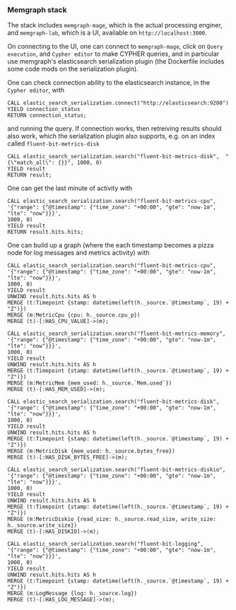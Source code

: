 ### Memgraph stack

The stack includes `memgraph-mage`, which is the actual processing enginer, and `memgraph-lab`, which is a UI, available on `http://localhost:3000`.

On connecting to the UI, one can connect to `memgraph-mage`, click on `Query execution`, and `Cypher editor` to make CYPHER queries, and in particular use memgraph's elasticsearch serialization plugin (the Dockerfile includes some code mods on the serialization plugin).

One can check connection ability to the elasticsearch instance, in the `Cypher editor`, with
```
CALL elastic_search_serialization.connect("http://elasticsearch:9200")
YIELD connection_status
RETURN connection_status;
```
and running the query. If connection works, then retreiving results should also work, which the serialization plugin also supports, e.g. on an index called `fluent-bit-metrics-disk`
```
CALL elastic_search_serialization.search("fluent-bit-metrics-disk",  "{\"match_all\": {}}", 1000, 0)
YIELD result
RETURN result;
```
One can get the last minute of activity with
```
CALL elastic_search_serialization.search("fluent-bit-metrics-cpu",  
'{"range": {"@timestamp": {"time_zone": "+00:00", "gte": "now-1m", "lte": "now"}}}',
1000, 0)
YIELD result
RETURN result.hits.hits;
```
One can build up a graph (where the each timestamp becomes a pizza node for log messages and metrics activity) with
```
CALL elastic_search_serialization.search("fluent-bit-metrics-cpu",  
'{"range": {"@timestamp": {"time_zone": "+00:00", "gte": "now-1m", "lte": "now"}}}',
1000, 0)
YIELD result
UNWIND result.hits.hits AS h
MERGE (t:Timepoint {stamp: datetime(left(h._source.`@timestamp`, 19) + "Z")})
MERGE (m:MetricCpu {cpu: h._source.cpu_p})
MERGE (t)-[:HAS_CPU_VALUE]->(m);

CALL elastic_search_serialization.search("fluent-bit-metrics-memory",  
'{"range": {"@timestamp": {"time_zone": "+00:00", "gte": "now-1m", "lte": "now"}}}',
1000, 0)
YIELD result
UNWIND result.hits.hits AS h
MERGE (t:Timepoint {stamp: datetime(left(h._source.`@timestamp`, 19) + "Z")})
MERGE (m:MetricMem {mem_used: h._source.`Mem.used`})
MERGE (t)-[:HAS_MEM_USED]->(m);

CALL elastic_search_serialization.search("fluent-bit-metrics-disk",  
'{"range": {"@timestamp": {"time_zone": "+00:00", "gte": "now-1m", "lte": "now"}}}',
1000, 0)
YIELD result
UNWIND result.hits.hits AS h
MERGE (t:Timepoint {stamp: datetime(left(h._source.`@timestamp`, 19) + "Z")})
MERGE (m:MetricDisk {mem_used: h._source.bytes_free})
MERGE (t)-[:HAS_DISK_BYTES_FREE]->(m);

CALL elastic_search_serialization.search("fluent-bit-metrics-diskio",  
'{"range": {"@timestamp": {"time_zone": "+00:00", "gte": "now-1m", "lte": "now"}}}',
1000, 0)
YIELD result
UNWIND result.hits.hits AS h
MERGE (t:Timepoint {stamp: datetime(left(h._source.`@timestamp`, 19) + "Z")})
MERGE (m:MetricDiskio {read_size: h._source.read_size, write_size: h._source.write_size})
MERGE (t)-[:HAS_DISKIO]->(m);

CALL elastic_search_serialization.search("fluent-bit-logging",  
'{"range": {"@timestamp": {"time_zone": "+00:00", "gte": "now-1m", "lte": "now"}}}',
1000, 0)
YIELD result
UNWIND result.hits.hits AS h
MERGE (t:Timepoint {stamp: datetime(left(h._source.`@timestamp`, 19) + "Z")})
MERGE (m:LogMessage {log: h._source.log})
MERGE (t)-[:HAS_LOG_MESSAGE]->(m);
```

